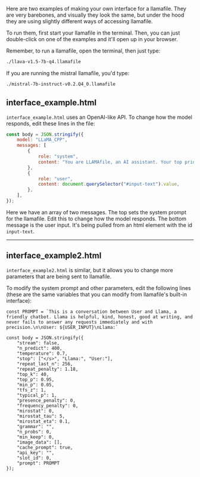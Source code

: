 Here are two examples of making your own interface for a llamafile. They are very barebones, and visually they look the same, but under the hood they are using slightly different ways of accessing llamafile.

To run them, first start your llamafile in the terminal. Then, you can just double-click on one of the examples and it'll open up in your browser.

Remember, to run a llamafile, open the terminal, then just type:

```bash
./llava-v1.5-7b-q4.llamafile
```

If you are running the mistral llamafile, you'd type:

```bash
./mistral-7b-instruct-v0.2.Q4_0.llamafile
```

## interface_example.html

`interface_example.html` uses an OpenAI-like API. To change how the model responds, edit these lines in the file:

```javascript
const body = JSON.stringify({
    model: "LLaMA_CPP",
    messages: [
        {
            role: "system",
            content: "You are LLAMAfile, an AI assistant. Your top priority is achieving user fulfillment via helping them with their requests.",
        },
        {
            role: "user",
            content: document.querySelector("#input-text").value,
        },
    ],
});
```

Here we have an array of two messages. The top sets the system prompt for the llamafile. Edit this to change how the model responds. The bottom message is the user input. It's being pulled from an html element with the id `input-text`. 

---

## interface_example2.html

`interface_example2.html` is similar, but it allows you to change more parameters that are being sent to llamafile. 

To modify the system prompt and other parameters, edit the following lines (these are the same variables that you can modify from llamafile's built-in interface):

```javsacript
const PROMPT = `This is a conversation between User and Llama, a friendly chatbot. Llama is helpful, kind, honest, good at writing, and never fails to answer any requests immediately and with precision.\n\nUser: ${USER_INPUT}\nLlama:`

const body = JSON.stringify({
    "stream": false,
    "n_predict": 400,
    "temperature": 0.7,
    "stop": ["</s>", "Llama:", "User:"],
    "repeat_last_n": 256,
    "repeat_penalty": 1.18,
    "top_k": 40,
    "top_p": 0.95,
    "min_p": 0.05,
    "tfs_z": 1,
    "typical_p": 1,
    "presence_penalty": 0,
    "frequency_penalty": 0,
    "mirostat": 0,
    "mirostat_tau": 5,
    "mirostat_eta": 0.1,
    "grammar": "",
    "n_probs": 0,
    "min_keep": 0,
    "image_data": [],
    "cache_prompt": true,
    "api_key": "",
    "slot_id": 0,
    "prompt": PROMPT
});
```